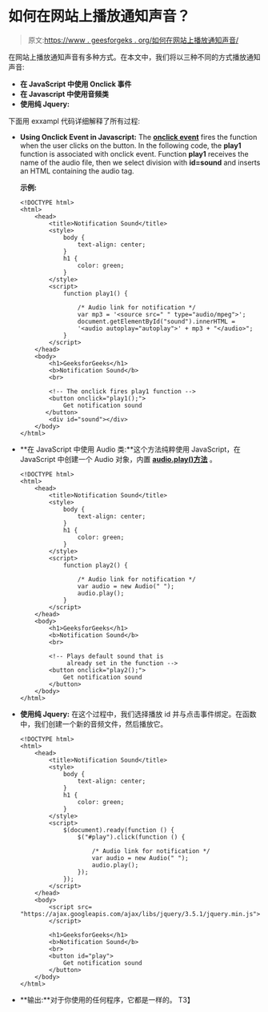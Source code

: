 # 如何在网站上播放通知声音？

> 原文:[https://www . geesforgeks . org/如何在网站上播放通知声音/](https://www.geeksforgeeks.org/how-to-play-a-notification-sound-on-websites/)

在网站上播放通知声音有多种方式。在本文中，我们将以三种不同的方式播放通知声音:

*   **在 JavaScript 中使用 Onclick 事件**
*   **在 Javascript 中使用音频类**
*   **使用纯 Jquery:**

下面用 exxampl 代码详细解释了所有过程:

*   **Using Onclick Event in Javascript:** The **[onclick event](https://www.geeksforgeeks.org/html-onclick-event-attribute/)** fires the function when the user clicks on the button. In the following code, the **play1** function is associated with onclick event. Function **play1** receives the name of the audio file, then we select division with **id=sound** and inserts an HTML containing the audio tag.

    **示例:**

    ```htmlhtml
    <!DOCTYPE html>
    <html>
        <head>
            <title>Notification Sound</title>
            <style>
                body {
                    text-align: center;
                }
                h1 {
                    color: green;
                }
            </style>
            <script>
                function play1() {

                    /* Audio link for notification */
                    var mp3 = '<source src=" " type="audio/mpeg">';
                    document.getElementById("sound").innerHTML = 
                    '<audio autoplay="autoplay">' + mp3 + "</audio>";
                }
            </script>
        </head>
        <body>
            <h1>GeeksforGeeks</h1>
            <b>Notification Sound</b>
            <br>

            <!-- The onclick fires play1 function -->
            <button onclick="play1();">
                Get notification sound
           </button>
            <div id="sound"></div>
        </body>
    </html>
    ```

*   **在 JavaScript 中使用 Audio 类:**这个方法纯粹使用 JavaScript，在 JavaScript 中创建一个 Audio 对象，内置 **[audio.play()方法](https://www.geeksforgeeks.org/html-dom-audio-play-method/)** 。

    ```htmlhtml
    <!DOCTYPE html>
    <html>
        <head>
            <title>Notification Sound</title>
            <style>
                body {
                    text-align: center;
                }
                h1 {
                    color: green;
                }
            </style>
            <script>
                function play2() {

                    /* Audio link for notification */
                    var audio = new Audio(" ");
                    audio.play();
                }
            </script>
        </head>
        <body>
            <h1>GeeksforGeeks</h1>
            <b>Notification Sound</b>
            <br>

            <!-- Plays default sound that is 
                 already set in the function -->
            <button onclick="play2();">
                Get notification sound
            </button>
        </body>
    </html>
    ```

*   **使用纯 Jquery:** 在这个过程中，我们选择播放 id 并与点击事件绑定。在函数中，我们创建一个新的音频文件，然后播放它。

    ```htmlhtml
    <!DOCTYPE html>
    <html>
        <head>
            <title>Notification Sound</title>
            <style>
                body {
                    text-align: center;
                }
                h1 {
                    color: green;
                }
            </style>
            <script>
                $(document).ready(function () {
                    $("#play").click(function () {

                        /* Audio link for notification */
                        var audio = new Audio(" ");
                        audio.play();
                    });
                });
            </script>
        </head>
        <body>
            <script src=
    "https://ajax.googleapis.com/ajax/libs/jquery/3.5.1/jquery.min.js">
            </script>

            <h1>GeeksforGeeks</h1>
            <b>Notification Sound</b>
            <br>
            <button id="play">
                Get notification sound
            </button>
        </body>
    </html>
    ```

*   **输出:**对于你使用的任何程序，它都是一样的。
    T3】